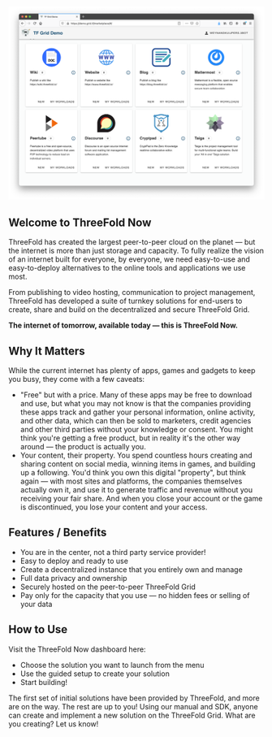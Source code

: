 
![](./img/demo_site_overview.png)

## Welcome to ThreeFold Now


ThreeFold has created the largest peer-to-peer cloud on the planet — but the internet is more than just storage and capacity. To fully realize the vision of an internet built for everyone, by everyone, we need easy-to-use and easy-to-deploy alternatives to the online tools and applications we use most. 

From publishing to video hosting, communication to project management, ThreeFold has developed a suite of turnkey solutions for end-users to create, share and build on the decentralized and secure ThreeFold Grid. 

**The internet of tomorrow, available today — this is ThreeFold Now.**  

## Why It Matters

While the current internet has plenty of apps, games and gadgets to keep you busy, they come with a few caveats: 

- "Free" but with a price. Many of these apps may be free to download and use, but what you may not know is that the companies providing these apps track and gather your personal information, online activity, and other data, which can then be sold to marketers, credit agencies and other third parties without your knowledge or consent. You might think you're getting a free product, but in reality it's the other way around — the product is actually you.
- Your content, their property. You spend countless hours creating and sharing content on social media, winning items in games, and building up a following. You'd think you own this digital "property", but think again — with most sites and platforms, the companies themselves actually own it, and use it to generate traffic and revenue without you receiving your fair share. And when you close your account or the game is discontinued, you lose your content and your access. 

## Features / Benefits

- You are in the center, not a third party service provider!
- Easy to deploy and ready to use 
- Create a decentralized instance that you entirely own and manage
- Full data privacy and ownership
- Securely hosted on the peer-to-peer ThreeFold Grid
- Pay only for the capacity that you use — no hidden fees or selling of your data


## How to Use 

Visit the ThreeFold Now dashboard here: 

- Choose the solution you want to launch from the menu
- Use the guided setup to create your solution
- Start building! 

The first set of initial solutions have been provided by ThreeFold, and more are on the way. The rest are up to you! Using our manual and SDK, anyone can create and implement a new solution on the ThreeFold Grid. What are you creating? Let us know! 

